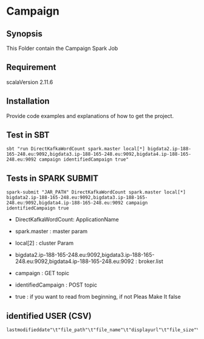 # Campaign


## Synopsis

This Folder contain the Campaign Spark Job

## Requirement

scalaVersion 2.11.6

## Installation

Provide code examples and explanations of how to get the project.

## Test in SBT

```
sbt "run DirectKafkaWordCount spark.master local[*] bigdata2.ip-188-165-248.eu:9092,bigdata3.ip-188-165-248.eu:9092,bigdata4.ip-188-165-248.eu:9092 campaign identifiedCampaign true"
```

## Tests in SPARK SUBMIT

```
spark-submit "JAR_PATH" DirectKafkaWordCount spark.master local[*] bigdata2.ip-188-165-248.eu:9092,bigdata3.ip-188-165-248.eu:9092,bigdata4.ip-188-165-248.eu:9092 campaign identifiedCampaign true
```

* DirectKafkaWordCount: ApplicationName
 
* spark.master : master param
 
* local[2] : cluster Param
 
* bigdata2.ip-188-165-248.eu:9092,bigdata3.ip-188-165-248.eu:9092,bigdata4.ip-188-165-248.eu:9092 : broker.list
 
* campaign : GET topic
 
* identifiedCampaign : POST topic
 
* true : if you want to read from beginning, if not Pleas Make It false


## identified USER (CSV)

```
lastmodifieddate"\t"file_path"\t"file_name"\t"displayurl"\t"file_size"\t"file_extension"\t"line_number"\t"owner_name"\t"security"\t"eventid"\t"date"\t"date2"\t"duration"\t"statut"\t"name"\t"event_subject"\t"mc_type"\t"validfor"\t"channel"\t"customerid
```
